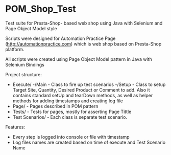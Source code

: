 # POM_Shop_Test
Test suite for Presta-Shop- based web shop using Java with Selenium and Page Object Model style

Scripts were designed for Automation Practice Page (http://automationpractice.com) which is web shop based on Presta-Shop platform. 

All scripts were created using Page Object Model pattern in Java with Selenium Bindings

Project structure:

- Execute/
       -/Main - Class to fire up test scenarios
       -/Setup - Class to setup Target Site, Quantity, Desired Product or Comment to add.  Also it contains standard setUp and tearDown 
       methods, as well as helper methods for adding timestamps and creating log file
- Page/ - Pages described in POM pattern
- Tests/ - Tests for pages, mostly for asserting Page Tittle
- Test Scenarios/ - Each class is separate test scenario.


Features:
- Every step is logged into console or file with timestamp
- Log files names are created based on time of execute and Test Scenario Name
